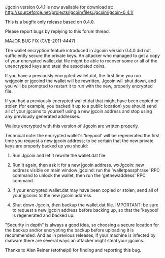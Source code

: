 Jgcoin version 0.4.1 is now available for download at:
http://sourceforge.net/projects/jgcoin/files/Jgcoin/jgcoin-0.4.1/

This is a bugfix only release based on 0.4.0.

Please report bugs by replying to this forum thread.

MAJOR BUG FIX  (CVE-2011-4447)

The wallet encryption feature introduced in Jgcoin version 0.4.0 did not sufficiently secure the private keys. An attacker who
managed to get a copy of your encrypted wallet.dat file might be able to recover some or all of the unencrypted keys and steal the
associated coins.

If you have a previously encrypted wallet.dat, the first time you run wxjgcoin or jgcoind the wallet will be rewritten, Jgcoin will
shut down, and you will be prompted to restart it to run with the new, properly encrypted file.

If you had a previously encrypted wallet.dat that might have been copied or stolen (for example, you backed it up to a public
location) you should send all of your jgcoins to yourself using a new jgcoin address and stop using any previously generated addresses.

Wallets encrypted with this version of Jgcoin are written properly.

Technical note: the encrypted wallet's 'keypool' will be regenerated the first time you request a new jgcoin address; to be certain that the
new private keys are properly backed up you should:

1. Run Jgcoin and let it rewrite the wallet.dat file

2. Run it again, then ask it for a new jgcoin address.
wxJgcoin: new address visible on main window
jgcoind: run the 'walletpassphrase' RPC command to unlock the wallet,  then run the 'getnewaddress' RPC command.

3. If your encrypted wallet.dat may have been copied or stolen, send all of your jgcoins to the new jgcoin address.

4. Shut down Jgcoin, then backup the wallet.dat file.
IMPORTANT: be sure to request a new jgcoin address before backing up, so that the 'keypool' is regenerated and backed up.

"Security in depth" is always a good idea, so choosing a secure location for the backup and/or encrypting the backup before uploading it is recommended. And as in previous releases, if your machine is infected by malware there are several ways an attacker might steal your jgcoins.

Thanks to Alan Reiner (etotheipi) for finding and reporting this bug.
